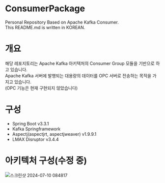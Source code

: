 # ConsumerPackage
Personal Repository Based on Apache Kafka Consumer. <br>
This README.md is written in KOREAN. <br>

# 개요
해당 레포지토리는 Apache Kafka 아키텍처의 Consumer Group 모듈을 기반으로 하고 있습니다.<br>
Apache Kafka 서버에 발행되는 대용량의 데이터를 OPC 서버로 전송하는 목적을 가지고 있습니다.<br>
(OPC 기능은 현재 구현되지 않았습니다)<br>

# 구성
- Spring Boot v3.3.1
- Kafka Springframework
- Aspectj(aspectjrt, aspectjweaver) v1.9.9.1
- LMAX Disruptor v3.4.4 <br>

# 아키텍처 구성(수정 중)
![스크린샷 2024-07-10 084817](https://github.com/hooniegit/ConsumerPackage/assets/130134750/13431057-3095-495f-a31e-18bdd7c189f3)
